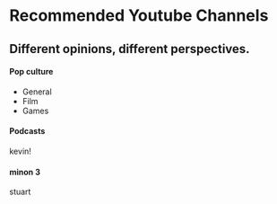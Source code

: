 # Recommended Youtube Channels

## Different opinions, different perspectives.

<!-- tabs:start -->

#### **Pop culture**

* General
* Film
* Games

#### **Podcasts**

kevin!

#### **minon 3**

stuart

<!-- tabs:end -->

